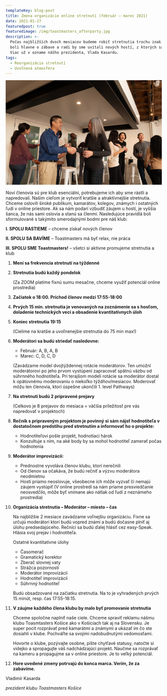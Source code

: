 ```yaml
---
templateKey: blog-post
title: Zmena organizácie online stretnutí (február – marec 2021)
date: 2021-01-27
featuredpost: true
featuredimage: /img/toastmasters_afterparty.jpg
description: >-
  Počas najbližších dvoch mesiacov budeme robiť stretnutia trochu inak. Chceme, aby
  boli hlavne o zábave a radi by sme uvítali nových hostí, z ktorých sa možno stanú členovia.
  Viac už v ozname nášho prezidenta, Vlada Kasardu.
tags:
  - Reorganizácia stretnutí
  - Uvoľnená atmosféra
---
```

![Toastmasters afterparty](/img/toastmasters_afterparty.jpg)

Noví členovia sú pre klub esenciálni, potrebujeme ich aby sme rástli a napredovali. Našim cieľom je vytvoriť kratšie a atraktívnejšie stretnutia. Chceme oslovili široké publikum, kamarátov, kolegov, známych i ostatných ľudí v online priestore. Ak sa nám podarí vzbudiť záujem u hostí, je vyššia šanca, že nás sami oslovia a stanú sa členmi.
Nasledujúce pravidlá boli sformulované s takýmito smerodajnými bodmi pre náš klub:

**I. SPOLU RASTIEME** – chceme získať nových členov

**II. SPOLU SA BAVÍME** – Toastmasters má byť relax, nie práca

**III. SPOLU SME Toastmasters!** – všetci si aktívne promujeme stretnutia a klub

1. **Mení sa frekvencia stretnutí na týždenné**
2. **Stretnutia budú každý pondelok**

    (Za ZOOM platíme fixnú sumu mesačne, chceme využiť potenciál online prostredia)
3. **Začiatok o 18:00. Príchod členov medzi 17:55-18:00**
4. **Prvých 15 min. stretnutia je venovaných na zoznámenie sa s hosťom, doladenie technických vecí a obsadenie kvantitatívnych úloh**
5. **Koniec stretnutia 19:15**

    (Cielime na kratšie a uvoľnenejšie stretnutia do 75 min max!) 
6. **Moderátori sa budú striedať nasledovne:**
	- Február: A, B, A, B
	- Marec: C, D, C, D

    (Zavádzame model dvojtýždennej rotácie moderátorov. Ten umožní moderátorovi po jeho prvom vystúpení zapracovať spätnú väzbu od súhrnného hodnotiteľa. Pri terajšom modeli rotácie sa moderátor dostal k opätovnému moderovaniu o niekoľko týždňov/mesiacov. Moderovať môžu len členovia, ktorí úspešne ukončili 1. level Pathways)

7. **Na stretnutí budú 2 pripravené prejavy**

	(Celkovo je 8 prejavov do mesiaca = väčšia príležitosť pre vás napredovať v projektoch)
8. **Rečník s pripraveným projektom je povinný si sám nájsť hodnotiteľa v dostatočnom predstihu pred stretnutím a informovať ho o projekte:**
	- Hodnotiteľovi pošle projekt, hodnotiaci hárok
    - Konzultuje s ním, na aké body by sa mohol hodnotiteľ zamerať počas hodnotenia
9. **Moderátor improvizácii:**
    - Prednostne vyvoláva členov klubu, ktorí nerečnili
    - Od členov sa očakáva, že budú rečniť a výzvu moderátora neodmietnu
    - Hostí priamo neoslovuje, všeobecne ich môže vyzvať či nemajú záujem vystúpiť
	(V online prostredí sa nám priame presviedčanie neosvedčilo, môže byť vnímane ako nátlak od ľudí z neznámeho prostredia)
10. **Organizácia stretnutia – Moderátor – miesto – čas**

    Na najbližšie 2 mesiace zavádzame voľnejšiu organizáciu. Fixne sa určujú moderátori ktorí budú vopred známi a budú dočasne plniť aj úlohu predsedajúceho. Rečníci sa budú ďalej hlásiť cez easy-Speak. Hlásia svoj prejav i hodnotiteľa.

    Ostatné kvantitatívne úlohy
    - Časomerač
    - Gramatický korektor
    - Zberač slovnej vaty
    - Strážca pozornosti
    - Moderátor improvizácii
    - Hodnotiteľ improvizácii
    - Súhrnný hodnotiteľ

    Budú obsadzované na začiatku stretnutia. Na to je vyhradených prvých 15 minút, resp. čas 17:55-18:15.

11. **V záujme každého člena klubu by malo byť promovanie stretnutia**

    Chceme spoločne naplniť naše ciele. Chceme spraviť reklamu nášmu klubu Toasmtasters Košice ako v Košiciach tak aj na Slovensku. Je super pocit rozprávať pred kamarátmi a známymi a ukázať im čo ste dosiahli v klube. Pochváľte sa svojimi nadobudnutými vedomosťami.

    Hovorte o klube, pozývajte osobne, píšte chytľavé statusy, natočte si videjko a spropagujte váš nadchádzajúci projekt. Naučme sa rozprávať na kameru a propagujme sa v online priestore. Je to veľký potenciál.

12. **Hore uvedené zmeny potrvajú do konca marca. Verím, že za zabavíme.**

Vladimír Kasarda

*prezident klubu Toastmasters Košice*